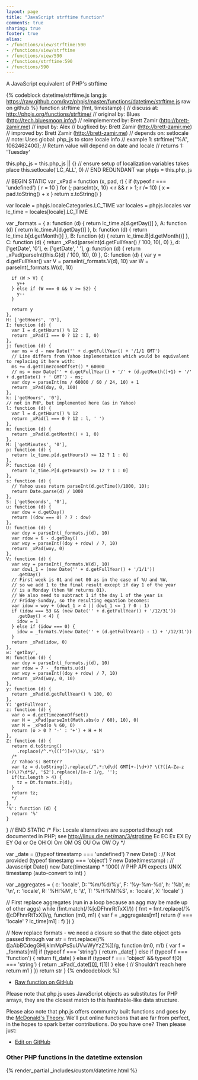 ```yaml
---
layout: page
title: "JavaScript strftime function"
comments: true
sharing: true
footer: true
alias:
- /functions/view/strftime:590
- /functions/view/strftime
- /functions/view/590
- /functions/strftime:590
- /functions/590
---
```

<!-- Generated by Rakefile:build -->
A JavaScript equivalent of PHP's strftime

{% codeblock datetime/strftime.js lang:js https://raw.github.com/kvz/phpjs/master/functions/datetime/strftime.js raw on github %}
function strftime (fmt, timestamp) {
  //       discuss at: http://phpjs.org/functions/strftime/
  //      original by: Blues (http://tech.bluesmoon.info/)
  // reimplemented by: Brett Zamir (http://brett-zamir.me)
  //         input by: Alex
  //      bugfixed by: Brett Zamir (http://brett-zamir.me)
  //      improved by: Brett Zamir (http://brett-zamir.me)
  //       depends on: setlocale
  //             note: Uses global: php_js to store locale info
  //        example 1: strftime("%A", 1062462400); // Return value will depend on date and locale
  //        returns 1: 'Tuesday'

  this.php_js = this.php_js || {}
  // ensure setup of localization variables takes place
  this.setlocale('LC_ALL', 0)
  // END REDUNDANT
  var phpjs = this.php_js

  // BEGIN STATIC
  var _xPad = function (x, pad, r) {
    if (typeof r === 'undefined') {
      r = 10
    }
    for (; parseInt(x, 10) < r && r > 1; r /= 10) {
      x = pad.toString() + x
    }
    return x.toString()
  }

  var locale = phpjs.localeCategories.LC_TIME
  var locales = phpjs.locales
  var lc_time = locales[locale].LC_TIME

  var _formats = {
    a: function (d) {
      return lc_time.a[d.getDay()]
    },
    A: function (d) {
      return lc_time.A[d.getDay()]
    },
    b: function (d) {
      return lc_time.b[d.getMonth()]
    },
    B: function (d) {
      return lc_time.B[d.getMonth()]
    },
    C: function (d) {
      return _xPad(parseInt(d.getFullYear() / 100, 10), 0)
    },
    d: ['getDate', '0'],
    e: ['getDate', ' '],
    g: function (d) {
      return _xPad(parseInt(this.G(d) / 100, 10), 0)
    },
    G: function (d) {
      var y = d.getFullYear()
      var V = parseInt(_formats.V(d), 10)
      var W = parseInt(_formats.W(d), 10)

      if (W > V) {
        y++
      } else if (W === 0 && V >= 52) {
        y--
      }

      return y
    },
    H: ['getHours', '0'],
    I: function (d) {
      var I = d.getHours() % 12
      return _xPad(I === 0 ? 12 : I, 0)
    },
    j: function (d) {
      var ms = d - new Date('' + d.getFullYear() + '/1/1 GMT')
      // Line differs from Yahoo implementation which would be equivalent to replacing it here with:
      ms += d.getTimezoneOffset() * 60000
      // ms = new Date('' + d.getFullYear() + '/' + (d.getMonth()+1) + '/' + d.getDate() + ' GMT') - ms;
      var doy = parseInt(ms / 60000 / 60 / 24, 10) + 1
      return _xPad(doy, 0, 100)
    },
    k: ['getHours', '0'],
    // not in PHP, but implemented here (as in Yahoo)
    l: function (d) {
      var l = d.getHours() % 12
      return _xPad(l === 0 ? 12 : l, ' ')
    },
    m: function (d) {
      return _xPad(d.getMonth() + 1, 0)
    },
    M: ['getMinutes', '0'],
    p: function (d) {
      return lc_time.p[d.getHours() >= 12 ? 1 : 0]
    },
    P: function (d) {
      return lc_time.P[d.getHours() >= 12 ? 1 : 0]
    },
    s: function (d) {
      // Yahoo uses return parseInt(d.getTime()/1000, 10);
      return Date.parse(d) / 1000
    },
    S: ['getSeconds', '0'],
    u: function (d) {
      var dow = d.getDay()
      return ((dow === 0) ? 7 : dow)
    },
    U: function (d) {
      var doy = parseInt(_formats.j(d), 10)
      var rdow = 6 - d.getDay()
      var woy = parseInt((doy + rdow) / 7, 10)
      return _xPad(woy, 0)
    },
    V: function (d) {
      var woy = parseInt(_formats.W(d), 10)
      var dow1_1 = (new Date('' + d.getFullYear() + '/1/1'))
        .getDay()
      // First week is 01 and not 00 as in the case of %U and %W,
      // so we add 1 to the final result except if day 1 of the year
      // is a Monday (then %W returns 01).
      // We also need to subtract 1 if the day 1 of the year is
      // Friday-Sunday, so the resulting equation becomes:
      var idow = woy + (dow1_1 > 4 || dow1_1 <= 1 ? 0 : 1)
      if (idow === 53 && (new Date('' + d.getFullYear() + '/12/31'))
        .getDay() < 4) {
        idow = 1
      } else if (idow === 0) {
        idow = _formats.V(new Date('' + (d.getFullYear() - 1) + '/12/31'))
      }
      return _xPad(idow, 0)
    },
    w: 'getDay',
    W: function (d) {
      var doy = parseInt(_formats.j(d), 10)
      var rdow = 7 - _formats.u(d)
      var woy = parseInt((doy + rdow) / 7, 10)
      return _xPad(woy, 0, 10)
    },
    y: function (d) {
      return _xPad(d.getFullYear() % 100, 0)
    },
    Y: 'getFullYear',
    z: function (d) {
      var o = d.getTimezoneOffset()
      var H = _xPad(parseInt(Math.abs(o / 60), 10), 0)
      var M = _xPad(o % 60, 0)
      return (o > 0 ? '-' : '+') + H + M
    },
    Z: function (d) {
      return d.toString()
        .replace(/^.*\(([^)]+)\)$/, '$1')
      /*
      // Yahoo's: Better?
      var tz = d.toString().replace(/^.*:\d\d( GMT[+-]\d+)? \(?([A-Za-z ]+)\)?\d*$/, '$2').replace(/[a-z ]/g, '');
      if(tz.length > 4) {
        tz = Dt.formats.z(d);
      }
      return tz;
      */
    },
    '%': function (d) {
      return '%'
    }
  }
  // END STATIC
  /* Fix: Locale alternatives are supported though not documented in PHP; see http://linux.die.net/man/3/strptime
Ec
EC
Ex
EX
Ey
EY
Od or Oe
OH
OI
Om
OM
OS
OU
Ow
OW
Oy
  */

  var _date = ((typeof timestamp === 'undefined') ? new Date() : // Not provided
    (typeof timestamp === 'object') ? new Date(timestamp) : // Javascript Date()
    new Date(timestamp * 1000) // PHP API expects UNIX timestamp (auto-convert to int)
  )

  var _aggregates = {
    c: 'locale',
    D: '%m/%d/%y',
    F: '%y-%m-%d',
    h: '%b',
    n: '\n',
    r: 'locale',
    R: '%H:%M',
    t: '\t',
    T: '%H:%M:%S',
    x: 'locale',
    X: 'locale'
  }

  // First replace aggregates (run in a loop because an agg may be made up of other aggs)
  while (fmt.match(/%[cDFhnrRtTxX]/)) {
    fmt = fmt.replace(/%([cDFhnrRtTxX])/g, function (m0, m1) {
      var f = _aggregates[m1]
      return (f === 'locale' ? lc_time[m1] : f)
    })
  }

  // Now replace formats - we need a closure so that the date object gets passed through
  var str = fmt.replace(/%([aAbBCdegGHIjklmMpPsSuUVwWyYzZ%])/g, function (m0, m1) {
    var f = _formats[m1]
    if (typeof f === 'string') {
      return _date[f]()
    } else if (typeof f === 'function') {
      return f(_date)
    } else if (typeof f === 'object' && typeof f[0] === 'string') {
      return _xPad(_date[f[0]](), f[1])
    } else {
      // Shouldn't reach here
      return m1
    }
  })
  return str
}
{% endcodeblock %}

 - [Raw function on GitHub](https://github.com/kvz/phpjs/blob/master/functions/datetime/strftime.js)

Please note that php.js uses JavaScript objects as substitutes for PHP arrays, they are 
the closest match to this hashtable-like data structure. 

Please also note that php.js offers community built functions and goes by the 
[McDonald's Theory](https://medium.com/what-i-learned-building/9216e1c9da7d). We'll put online 
functions that are far from perfect, in the hopes to spark better contributions. 
Do you have one? Then please just: 

 - [Edit on GitHub](https://github.com/kvz/phpjs/edit/master/functions/datetime/strftime.js)


### Other PHP functions in the datetime extension
{% render_partial _includes/custom/datetime.html %}
